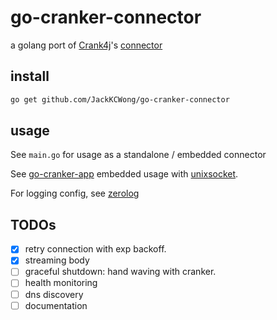 # go-cranker-connector

a golang port of [Crank4j](https://github.com/danielflower/crank4j)'s [connector](https://github.com/danielflower/crank4j/tree/master/crank4j-connector-embedded)


## install

```bash
go get github.com/JackKCWong/go-cranker-connector
```


## usage

See `main.go` for usage as a standalone / embedded connector

See [go-cranker-app](https://github.com/JackKCWong/go-cranker-app) embedded usage with [unixsocket](https://en.wikipedia.org/wiki/Unix_domain_socket).

For logging config, see [zerolog](https://github.com/rs/zerolog)


## TODOs

- [x] retry connection with exp backoff.
- [x] streaming body
- [ ] graceful shutdown: hand waving with cranker.
- [ ] health monitoring
- [ ] dns discovery
- [ ] documentation
